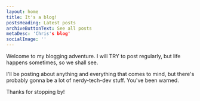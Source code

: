 ```yaml
---
layout: home
title: It's a blog!
postsHeading: Latest posts
archiveButtonText: See all posts
metaDesc: 'Chris's blog'
socialImage: ''
---
```


Welcome to my blogging adventure. I will TRY to post regularly, but life happens sometimes, so we shall see. 

I'll be posting about anything and everything that comes to mind, but there's probably gonna be a lot of nerdy-tech-dev stuff. You've been warned.

Thanks for stopping by!
